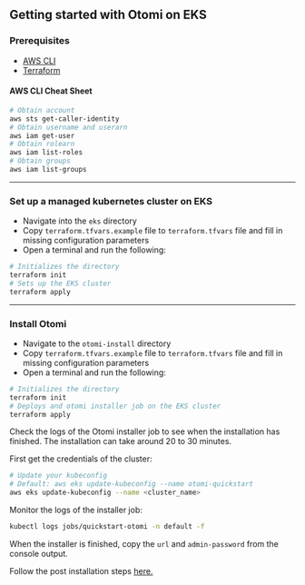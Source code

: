 ## Getting started with Otomi on EKS

### Prerequisites

- [AWS CLI](https://aws.amazon.com/cli/)
- [Terraform](https://cloud.google.com/sdk/docs/install)

#### AWS CLI Cheat Sheet

```bash
# Obtain account
aws sts get-caller-identity
# Obtain username and userarn
aws iam get-user
# Obtain rolearn
aws iam list-roles
# Obtain groups
aws iam list-groups
```

---

### Set up a managed kubernetes cluster on EKS

- Navigate into the `eks` directory
- Copy `terraform.tfvars.example` file to `terraform.tfvars` file and fill in missing configuration parameters
- Open a terminal and run the following:

```bash
# Initializes the directory
terraform init
# Sets up the EKS cluster
terraform apply
```

---

### Install Otomi

- Navigate to the `otomi-install` directory
- Copy `terraform.tfvars.example` file to `terraform.tfvars` file and fill in missing configuration parameters
- Open a terminal and run the following:

```bash
# Initializes the directory
terraform init
# Deploys and otomi installer job on the EKS cluster
terraform apply
```

Check the logs of the Otomi installer job to see when the installation has finished. The installation can take around 20 to 30 minutes.

First get the credentials of the cluster:

```bash
# Update your kubeconfig
# Default: aws eks update-kubeconfig --name otomi-quickstart
aws eks update-kubeconfig --name <cluster_name>
```

Monitor the logs of the installer job:

```bash
kubectl logs jobs/quickstart-otomi -n default -f
```

When the installer is finished, copy the `url` and `admin-password` from the console output.

Follow the post installation steps [here.](https://otomi.io/docs/installation/post-install)
